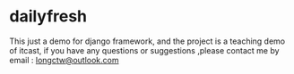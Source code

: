 # dailyfresh
This just a demo for django framework, and the project is a teaching demo of itcast, if  you have any questions or suggestions ,please contact me by email : longctw@outlook.com
